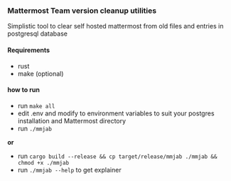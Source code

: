 ### Mattermost Team version cleanup utilities

Simplistic tool to clear self hosted mattermost from old files and entries in postgresql database

#### Requirements
- rust
- make (optional)

#### how to run
- run `make all`
- edit .env and modify to environment variables to suit your postgres installation and Mattermost directory
- run `./mmjab`

**or** 

- run `cargo build --release && cp target/release/mmjab ./mmjab && chmod +x ./mmjab`  
- run `./mmjab --help` to get explainer